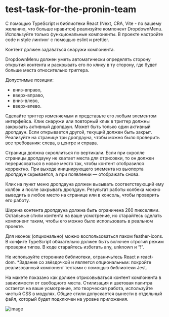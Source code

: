 # test-task-for-the-pronin-team

С помощью TypeScript и библиотеки React (Next, CRA, Vite - по вашему желанию, что больше нравится) реализуйте компонент DropdownMenu. Используйте только функциональные компоненты. В проекте настройте code и style линтинг с помощью eslint и prettier.

Контент должен задаваться снаружи компонента.

DropdownMenu должен уметь автоматически определять сторону открытия контента и раскрывать его по клику в ту сторону, где будет больше места относительно триггера.

Допустимые позиции: 
- вниз-вправо,
- вверх-вправо,
- вниз-влево,
- вверх-влево.

Сделайте триггер изменяемым и представьте его любым элементом интерфейса. Клик снаружи или повторный клик в триггер должны закрывать активный дропдаун. Может быть только один активный дропдаун. Если открывается другой, текущий должен быть закрыт. Реализуйте на странице три дропдауна, чтобы можно было проверить все требования: слева, в центре и справа. 

Страница должна скроллиться по вертикали. Если при скролле страницы дропдауну не хватает места для отрисовки, то он должен перерисоваться в новое место так, чтобы контент отобразился корректно. При выходе инициирующего элемента из вьюпорта дропдаун скрывается, а при появлении — отображать снова.

Клик на пункт меню дропдауна должен вызывать соответствующий ему колбэк и после закрывать дропдаун. Результат работы колбека можно выводить в любое место на странице или в консоль, чтобы проверить его работу.

Ширина контента дропдауна должна быть ограничена 260 пикселями. Остальные стили контента на ваше усмотрение, но старайтесь сделать компонент таким, чтобы его можно было использовать в реальном проекте.

Для иконок (опционально) можно воспользоваться паком feather-icons. В конфиге TypeScript обязательно должен быть включен строгий режим проверки типов. В коде старайтесь избегать any, unknown и “!”.

Не используйте сторонние библиотеки, ограничьтесь React и react- dom.
*Задание со звёздочкой и является опциональным: покройте реализованный компонент тестами с помощью библиотеки Jest.

На макете показано как должен отрисовываться контент компонента в зависимости от свободного места. Стилизация и цветовая палитра остается на ваше усмотрение, это творческая работа, используйте чистый CSS в модулях. Общие стили допускается вынести в отдельный файл, который будет подключен на уровне приложения.

![image](https://github.com/Zorkiy82/test-task-for-pronin-team/assets/98311689/cc3ff04f-f8de-4bec-8d45-fd5596c30ca3)
